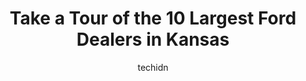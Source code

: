---
layout: ampstory
image: https://i0.wp.com/paketmu.com/wp-content/uploads/2023/06/zeck-ford-0-in-kansas-1686370734.jpeg?resize=640,853
author: techidn
featured: false
description: Explore the diverse Ford Dealer scene in Kansas, home to an incredible selection of 10 establishments catering to every taste. Whether youre in search of iconic favorites or undiscovered tr
title: Take a Tour of the 10 Largest Ford Dealers in Kansas
cover:
   title: Take a Tour of the 10 Largest Ford Dealers in Kansas
   subtitle: RICKPATE
   background: https://paketmu.com/wp-content/uploads/2023/06/zeck-ford-0-in-kansas-1686370734.jpeg

pages: 
 - layout: thirds
   top: <h1>#1 Zeck Ford</h1>
   bottom: "<p>My husband and I had the best experience buying at Zeck Ford! We made a appointment with Cliff, and when we arrived he already had the three vehicles we were interested i</p>"
   background: https://paketmu.com/wp-content/uploads/2023/06/zeck-ford-1-in-kansas-1686370735.jpeg
   backgroundblur: true
 - layout: thirds
   top: <h1>#2 Shawnee Mission Ford</h1>
   bottom: "<p>Leo at Shawnee Ford is the man!! Superb customer service! Any time I called or texted him the response was immediate. He helped me get into my new 2022 F-150 Tremor. Proc</p>"
   background: https://paketmu.com/wp-content/uploads/2023/06/zeck-ford-2-in-kansas-1686370738.jpeg
   cta:
      link: https://paketmu.com/take-a-tour-of-the-10-largest-ford-dealers-in-kansas/
      text: Take a Tour of the 10 Largest Ford Dealers in Kansas
 - layout: thirds
   top: <h1>#3 Victory Ford</h1>
   bottom: "<p>I highly recommend seeking out Jason then next time you are searching for your new vehicle. When I first got there, I was stressed and nervous, and when we went for a tes</p>"
   background: https://paketmu.com/wp-content/uploads/2023/06/zeck-ford-3-in-kansas-1686370739.jpeg
   cta:
      link: https://paketmu.com/take-a-tour-of-the-10-largest-ford-dealers-in-kansas/
      text: Take a Tour of the 10 Largest Ford Dealers in Kansas
 - layout: thirds
   top: <h1>#4 Olathe Ford Lincoln</h1>
   bottom: "<p>1845 E Santa Fe St, Olathe, KS 66062, United States</p>"
   background: https://images.unsplash.com/photo-1462556791646-c201b8241a94?ixlib=rb-4.0.3&ixid=MnwxMjA3fDB8MHxwaG90by1wYWdlfHx8fGVufDB8fHx8&auto=format&fit=crop&w=640&h=853&q=80
   cta:
      link: https://paketmu.com/take-a-tour-of-the-10-largest-ford-dealers-in-kansas/
      text: Take a Tour of the 10 Largest Ford Dealers in Kansas
 - layout: thirds
   top: <h1>#5 Rusty Eck Ford</h1>
   bottom: "<p>7310 E Kellogg Dr, Wichita, KS 67207, United States</p>"
   background: https://images.unsplash.com/photo-1557672172-298e090bd0f1?ixlib=rb-4.0.3&ixid=MnwxMjA3fDB8MHxwaG90by1wYWdlfHx8fGVufDB8fHx8&auto=format&fit=crop&w=640&h=853&q=80
   cta:
      link: https://paketmu.com/take-a-tour-of-the-10-largest-ford-dealers-in-kansas/
      text: Take a Tour of the 10 Largest Ford Dealers in Kansas
 - layout: thirds
   top: <h1>#6 Laird Noller Ford Topeka</h1>
   bottom: "<p>2245 SW Topeka Blvd, Topeka, KS 66611, United States</p>"
   background: https://images.unsplash.com/photo-1522441815192-d9f04eb0615c?ixlib=rb-4.0.3&ixid=MnwxMjA3fDB8MHxwaG90by1wYWdlfHx8fGVufDB8fHx8&auto=format&fit=crop&w=640&h=853&q=80
   cta:
      link: https://paketmu.com/take-a-tour-of-the-10-largest-ford-dealers-in-kansas/
      text: Take a Tour of the 10 Largest Ford Dealers in Kansas
 - layout: thirds
   top: <h1>#7 Louisburg Ford</h1>
   bottom: "<p>111 Fairlane Dr, Louisburg, KS 66053, United States</p>"
   background: https://images.unsplash.com/photo-1602536052359-ef94c21c5948?ixlib=rb-4.0.3&ixid=MnwxMjA3fDB8MHxwaG90by1wYWdlfHx8fGVufDB8fHx8&auto=format&fit=crop&w=640&h=853&q=80
   cta:
      link: https://paketmu.com/take-a-tour-of-the-10-largest-ford-dealers-in-kansas/
      text: Take a Tour of the 10 Largest Ford Dealers in Kansas
 - layout: thirds
   middle: Continue reading...
   background: https://images.unsplash.com/photo-1531169509526-f8f1fdaa4a67?ixlib=rb-4.0.3&ixid=MnwxMjA3fDB8MHxwaG90by1wYWdlfHx8fGVufDB8fHx8&auto=format&fit=crop&w=640&h=853&q=80
   cta:
      link: https://paketmu.com/take-a-tour-of-the-10-largest-ford-dealers-in-kansas/
      text: Take a Tour of the 10 Largest Ford Dealers in Kansas
      
---